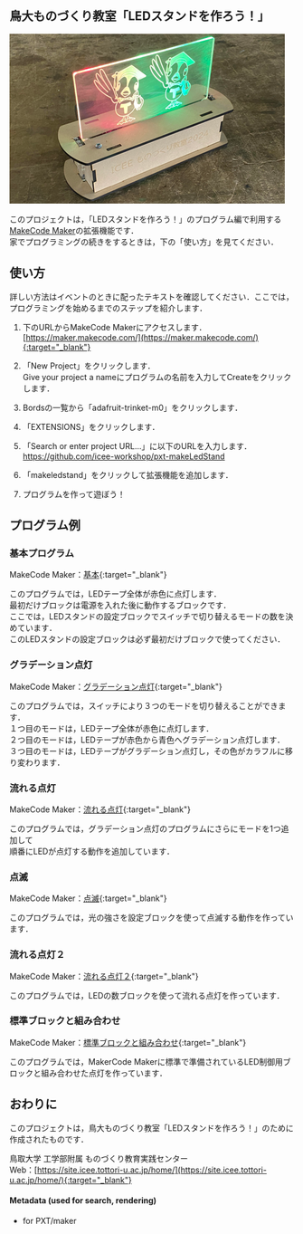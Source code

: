 
## 鳥大ものづくり教室「LEDスタンドを作ろう！」

![](./icon.png)

このプロジェクトは，「LEDスタンドを作ろう！」のプログラム編で利用する[MakeCode Maker](https://maker.makecode.com/)の拡張機能です．  
家でプログラミングの続きをするときは，下の「使い方」を見てください．  

## 使い方

詳しい方法はイベントのときに配ったテキストを確認してください．ここでは，プログラミングを始めるまでのステップを紹介します．  

1. 下のURLからMakeCode Makerにアクセスします．  
    [https://maker.makecode.com/](https://maker.makecode.com/){:target="_blank"}  
  
2. 「New Project」をクリックします．  
    Give your project a nameにプログラムの名前を入力してCreateをクリックします．  
  
3. Bordsの一覧から「adafruit-trinket-m0」をクリックします．  
  
4. 「EXTENSIONS」をクリックします．  
  
5. 「Search or enter project URL...」に以下のURLを入力します．  
    https://github.com/icee-workshop/pxt-makeLedStand  
  
6. 「makeledstand」をクリックして拡張機能を追加します．  
  
7. プログラムを作って遊ぼう！  

## プログラム例

### 基本プログラム

MakeCode Maker：[基本](https://makecode.com/_KPJVvLfytgkb){:target="_blank"}  
  
このプログラムでは，LEDテープ全体が赤色に点灯します．  
最初だけブロックは電源を入れた後に動作するブロックです．  
ここでは，LEDスタンドの設定ブロックでスイッチで切り替えるモードの数を決めています．  
このLEDスタンドの設定ブロックは必ず最初だけブロックで使ってください．  

### グラデーション点灯

MakeCode Maker：[グラデーション点灯](https://makecode.com/_JvpU360zDW4s){:target="_blank"}  
  
このプログラムでは，スイッチにより３つのモードを切り替えることができます．  
１つ目のモードは，LEDテープ全体が赤色に点灯します．  
２つ目のモードは，LEDテープが赤色から青色へグラデーション点灯します．  
３つ目のモードは，LEDテープがグラデーション点灯し，その色がカラフルに移り変わります．  

### 流れる点灯

MakeCode Maker：[流れる点灯](https://makecode.com/_047Mp59jE6h7){:target="_blank"}  
  
このプログラムでは，グラデーション点灯のプログラムにさらにモードを1つ追加して  
順番にLEDが点灯する動作を追加しています．  

### 点滅

MakeCode Maker：[点滅](https://makecode.com/_C36cWoWthfA2){:target="_blank"}  
  
このプログラムでは，光の強さを設定ブロックを使って点滅する動作を作っています．  

### 流れる点灯２

MakeCode Maker：[流れる点灯２](https://makecode.com/_i9Y8MXFsa5pK){:target="_blank"}  
  
このプログラムでは，LEDの数ブロックを使って流れる点灯を作っています．  

### 標準ブロックと組み合わせ

MakeCode Maker：[標準ブロックと組み合わせ](https://makecode.com/_0KCWV6VFuP8x){:target="_blank"}  

このプログラムでは，MakerCode Makerに標準で準備されているLED制御用ブロックと組み合わせた点灯を作っています．  

## おわりに

このプロジェクトは，鳥大ものづくり教室「LEDスタンドを作ろう！」のために作成されたものです．  
  
鳥取大学 工学部附属 ものづくり教育実践センター  
Web：[https://site.icee.tottori-u.ac.jp/home/](https://site.icee.tottori-u.ac.jp/home/){:target="_blank"}  

#### Metadata (used for search, rendering)

* for PXT/maker
<script src="https://makecode.com/gh-pages-embed.js"></script><script>makeCodeRender("{{ site.makecode.home_url }}", "{{ site.github.owner_name }}/{{ site.github.repository_name }}");</script>
